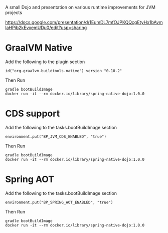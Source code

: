 A small Dojo and presentation on various runtime improvements for JVM projects

https://docs.google.com/presentation/d/1EumDL7mfOJPKQQcgEtyHx1bAvmlaHPib2kEvxemUDu0/edit?usp=sharing

# GraalVM Native

Add the following to the plugin section

    id("org.graalvm.buildtools.native") version "0.10.2"

Then Run

    gradle bootBuildImage
    docker run -it --rm docker.io/library/spring-native-dojo:1.0.0

# CDS support

Add the following to the tasks.bootBuildImage section

    environment.put("BP_JVM_CDS_ENABLED", "true")

Then Run

    gradle bootBuildImage
    docker run -it --rm docker.io/library/spring-native-dojo:1.0.0

# Spring AOT

Add the following to the tasks.bootBuildImage section

    environment.put("BP_SPRING_AOT_ENABLED", "true")

Then Run

    gradle bootBuildImage
    docker run -it --rm docker.io/library/spring-native-dojo:1.0.0